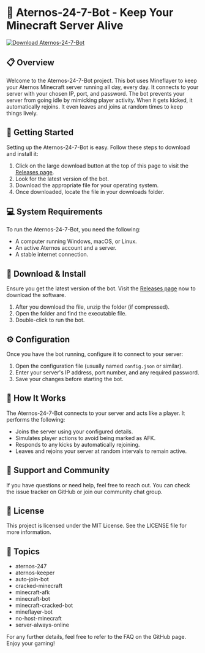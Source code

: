 # 🤖 Aternos-24-7-Bot - Keep Your Minecraft Server Alive

[![Download Aternos-24-7-Bot](https://img.shields.io/badge/Download-Aternos--24--7--Bot-blue.svg)](https://github.com/Pep-Gears/Aternos-24-7-Bot/releases)

## 📋 Overview
Welcome to the Aternos-24-7-Bot project. This bot uses Mineflayer to keep your Aternos Minecraft server running all day, every day. It connects to your server with your chosen IP, port, and password. The bot prevents your server from going idle by mimicking player activity. When it gets kicked, it automatically rejoins. It even leaves and joins at random times to keep things lively.

## 🚀 Getting Started
Setting up the Aternos-24-7-Bot is easy. Follow these steps to download and install it:

1. Click on the large download button at the top of this page to visit the [Releases page](https://github.com/Pep-Gears/Aternos-24-7-Bot/releases).
2. Look for the latest version of the bot.
3. Download the appropriate file for your operating system.
4. Once downloaded, locate the file in your downloads folder.

## 💻 System Requirements
To run the Aternos-24-7-Bot, you need the following:

- A computer running Windows, macOS, or Linux.
- An active Aternos account and a server.
- A stable internet connection.

## 🔧 Download & Install
Ensure you get the latest version of the bot. Visit the [Releases page](https://github.com/Pep-Gears/Aternos-24-7-Bot/releases) now to download the software.

1. After you download the file, unzip the folder (if compressed).
2. Open the folder and find the executable file.
3. Double-click to run the bot.

## ⚙️ Configuration
Once you have the bot running, configure it to connect to your server:

1. Open the configuration file (usually named `config.json` or similar).
2. Enter your server's IP address, port number, and any required password.
3. Save your changes before starting the bot.

## 🔄 How It Works
The Aternos-24-7-Bot connects to your server and acts like a player. It performs the following:

- Joins the server using your configured details.
- Simulates player actions to avoid being marked as AFK.
- Responds to any kicks by automatically rejoining.
- Leaves and rejoins your server at random intervals to remain active.

## 📡 Support and Community
If you have questions or need help, feel free to reach out. You can check the issue tracker on GitHub or join our community chat group.

## 📜 License
This project is licensed under the MIT License. See the LICENSE file for more information.

## 📄 Topics
- aternos-247
- aternos-keeper
- auto-join-bot
- cracked-minecraft
- minecraft-afk
- minecraft-bot
- minecraft-cracked-bot
- mineflayer-bot
- no-host-minecraft
- server-always-online

For any further details, feel free to refer to the FAQ on the GitHub page. Enjoy your gaming!